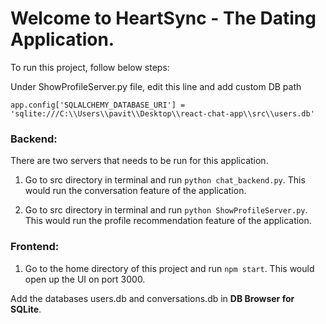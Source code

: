 # Welcome to HeartSync - The Dating Application.

To run this project, follow below steps:

Under ShowProfileServer.py file, edit this line and add custom DB path

`app.config['SQLALCHEMY_DATABASE_URI'] = 'sqlite:///C:\\Users\\pavit\\Desktop\\react-chat-app\\src\\users.db'`

### Backend:
There are two servers that needs to be run for this application.
1) Go to src directory in terminal and run `python chat_backend.py`. This would run the conversation feature of the application.

2) Go to src directory in terminal and run `python ShowProfileServer.py`. This would run the profile recommendation feature of the application.

### Frontend:
1) Go to the home directory of this project and run `npm start`. This would open up the UI on port 3000.

Add the databases users.db and conversations.db in **DB Browser for SQLite**.
